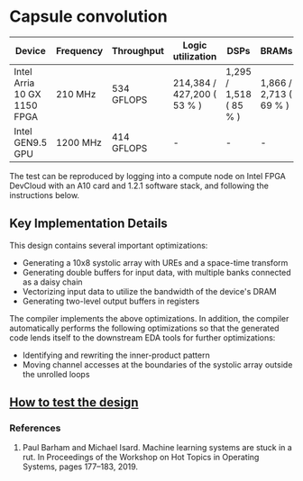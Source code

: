 # Capsule convolution

| Device | Frequency | Throughput | Logic utilization | DSPs | BRAMs | DSP Efficiency |
| ------ | --------- | ------ | --------- | ---- | ----- | -------------- |
| Intel Arria 10 GX 1150 FPGA | 210 MHz | 534 GFLOPS | 214,384 / 427,200 ( 53 % ) | 1,295 / 1,518 ( 85 % ) | 1,866 / 2,713 ( 69 % ) | 98%   |
| Intel GEN9.5 GPU | 1200 MHz | 414 GFLOPS | - | - | - | 90%   |

The test can be reproduced by logging into a compute node on Intel FPGA DevCloud with an A10 card and 1.2.1 software stack, and following the instructions below.

## Key Implementation Details

This design contains several important optimizations:
- Generating a 10x8 systolic array with UREs and a space-time transform
- Generating double buffers for input data, with multiple banks connected as a daisy chain
- Vectorizing input data to utilize the bandwidth of the device's DRAM
- Generating two-level output buffers in registers

The compiler implements the above optimizations. In addition, the compiler automatically performs the following optimizations so that the generated code lends itself to the downstream EDA tools for further optimizations:
- Identifying and rewriting the inner-product pattern
- Moving  channel accesses at the boundaries of the systolic array outside the unrolled loops

## [How to test the design](../../../REAME.md#Performance-tests)

### References

1. Paul Barham and Michael Isard. Machine learning systems are stuck in a rut. In Proceedings of the Workshop on Hot Topics in Operating Systems, pages 177–183, 2019.  